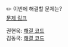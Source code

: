✏️ 이번에 해결할 문제는? <br>
[문제 링크](https://leetcode.com/problems/remove-duplicate-letters/description/)

권현욱: [해결 코드]() <br>
김동국: [해결 코드]() <br>

